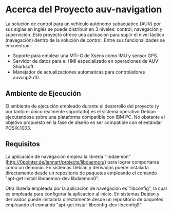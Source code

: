Acerca del Proyecto auv-navigation
==================================

La solución de control para un vehículo autónomo subacuatico (AUV) por sus
siglas en inglés se puede distribuir en 3 niveles: control, navegación y
supervición. Este proyecto ofrece una aplicación para suplir el nivel táctico
(navegación) dentro de la solución de control. Entre sus funcionalidades se
encuentran:

 - Soporte para emplear una MTi-G de Xsens como IMU y sensor GPS.
 - Servidor de datos para el HMI especializado en operaciones de AUV Sharksoft.
 - Manejador de actualizaciones automaticas para controladores auvcnp2u10.

Ambiente de Ejecución
---------------------
El ambiente de ejecución empleado durante el desarrollo del proyecto (y por
tanto el único realmente soportado) es el sistema operativo Debian ejecutandose
sobre una plataforma compatible con IBM PC. No obstante el objetivo propuesto
en la fase de diseño es ser compatible con el estándar POSIX.1003.

Requisitos
----------
La aplicación de navegación emplea la librería "libdaemon"
(http://0pointer.de/lennart/projects/libdaemon/) para lograr comportarse como
un demonio. En sistemas Debian y derivados puede instalarla directamente desde
un repositorio de paquetes empleando el comando
"apt-get install libdaemon-dev libdaemon0".

Otra librería empleada por la aplicacion de navegación es "libconfig", la cual
es empleada para configurar la aplicacion al inicio. En sistemas Debian y
derivados puede instalarla directamente desde un repositorio de paquetes
empleando el comando "apt-get install libconfig-dev libconfig9".